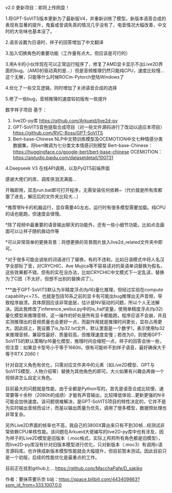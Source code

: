 v2.0 更新项目：即将上传网盘！

1.将GPT-SoVITS版本更新为了最新版V4，并重新训练了模型。新版本语音合成的表现有显著的提升，鬼畜或音调失真的情况几乎没有了，电音情况大幅改善，中文时的大佐味也基本没了。

2.语言设置为日语时，祥子的回答增加了中文翻译

3.加入切换角色的重要功能（工作量有点大，但应该是可行的）

3.用A卡的小伙伴现在可以正常运行程序了，修复了AMD显卡显示不出Live2D界面的bug。（AMD的驱动真的是...）但是音频推理仍然只能纯CPU，速度比较慢...这个无解，只能等什么时候ROCm-Pytorch登陆Windows了

4.优化了一些交互逻辑，同时增加了关闭语音合成的选择

5.修了一些bug，音频推理的速度较初版有一些提升


数字祥子项目
基于：
1. live2D-py库	https://github.com/Arkueid/live2d-py
2. GPT-SoVITS音色提取合成项目（对一些文件源码进行了改动以适应本项目）	https://github.com/RVC-Boss/GPT-SoVITS
3. Bert-base-Chinese NLP中文预训练模型及OCEMOTION中文七种情感分类数据集，将bert微调为七分类文本情感识别模型
	Bert-base-Chinese：https://huggingface.co/google-bert/bert-base-chinese 	OCEMOTION：https://aistudio.baidu.com/datasetdetail/100731

4.Deepseek V3 在线API调用，以及PyQT5前端界面

感谢大佬们的库，调库侠泪流满面...

开箱即用，双击run.bat即可打开程序，无需安装任何依赖~（代价就是所有库都塞了进去，解压后的文件夹比较大...）

*推荐带N卡的机器运行，显存需要4G左右，运行时有很多模型需要加载。纯CPU的话也能跑，但速度会很慢。

*除了视频中最重要的语音输出聊天的功能外，还有一些小细节功能，比如点击画面可以让祥子随机做动作等

*可以非常简单的更换背景：将想更换的背景图片放入live2d_related文件夹中即可。

*对于很多可能会说呲的词语进行了替换，有的不违和，比如日语模式中将人名汉字全部标了音，对CRYCHIC、Ave Mujica等不容易读对的英语单词替换为假名，这些效果都不错。但有的实在没办法，比如CRYCHIC中文模式下一定乱读，替换为了C团（不太好，但想不出别的替换词了）。


***由于GPT-SoVITS默认为半精度浮点(fp16)量化推理，但经过实验在compute capability<=7.5，也就是包括16系之前的显卡有可能出bug推理出无声音频，导致程序崩溃。具体原因应该非常底层，估计是NV驱动的问题，所以个人无法解决。因此我修改了inference_webui.py中的is_half变量，使用单精度浮点(fp32)量化模型来推理音频，这一操作的好处是所有显卡都能跑，程序应该不会崩，并且实测推理出的音频质量也会更好一点，而副作用就是推理时间更长，显存占用更大。因此综上，我设置了is_fp32.txt文件，默认里面是一个数字1，表示使用fp32来推理音频，兼容性最好、质量较高，但推理速度变慢；若改为0，则使用GPT-SoVITS的默认策略fp16量化模型，推理时间会缩短一点，祥子的回答会快一些，但注意：如果显卡型号小于等于1660ti，很有可能听不到祥子语音，最好确保大于等于RTX 2060！

针对自定义角色有优化，只需对应文件夹中的元素（如Live2D模型、GPT与SoVITS模型、人物介绍等）替换为其他角色的即可。大火如果有兴趣会再做一个视频讲怎么自定义角色。

目前最大的问题就是性能，由于全都是Python写的，首先是语音合成比较慢，通常要等十余秒（2080ti的成绩）才能有声音输出，比较降低体验...更新更强的N卡可能会加快速度。该问题很难解决，是GPT-SoVITS项目的特性决定的，它并不是为实时输出音频而设计，而是以输出质量为优先，调用了很多模型，数据预处理也非常复杂。

另外Live2D界面的帧率也不高，我自己的3800X算出来只有不到30帧...经测试非常依赖CPU单核性能。该问题在Arkueid大佬编写的live2D-py库中也有涉及，因为祥子的Live2D模型是旧版本（.moc格式，实际上邦邦所有角色都是旧模型），而live2D-py库没有针对旧版本模型进行优化，只对新版本（.moc3）有调用c语言源码库。也许换成新版本模型性能就会大幅提升，但目前暂未测试。因此目前只是一个初版，后续的性能优化是最重点的工作。

目前正在挂到github上... https://github.com/MacchaPafe/D_sakiko


作者：要抹茶要乐奈   b站：https://space.bilibili.com/443409863?spm_id_from=333.1007.0.0

